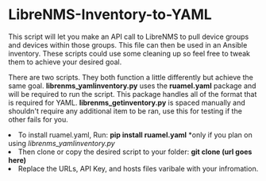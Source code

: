 # LibreNMS-Inventory-to-YAML
This script will let you make an API call to LibreNMS to pull device groups and devices within those groups. This file can then be used in an Ansible inventory. These scripts could use some cleaning up so feel free to tweak them to achieve your desired goal.

There are two scripts. They both function a little differently but achieve the same goal. 
<b>librenms_yamlinventory.py</b> uses the <b>ruamel.yaml</b> package and will be required to run the script. This package handles all of the format that is required for YAML.
<b>librenms_getinventory.py</b> is spaced manually and shouldn't require any additional item to be ran, use this for testing if the other fails for you.


<li>
To install ruamel.yaml, Run: 
<b>pip install ruamel.yaml</b>
  *only if you plan on using <i>librenms_yamlinventory.py</i>
</li>

<li>
Then clone or copy the desired script to your folder:
<b>git clone (url goes here)</b>
</li>

<li>
Replace the URLs, API Key, and hosts files varibale with your infromation.
</li>
